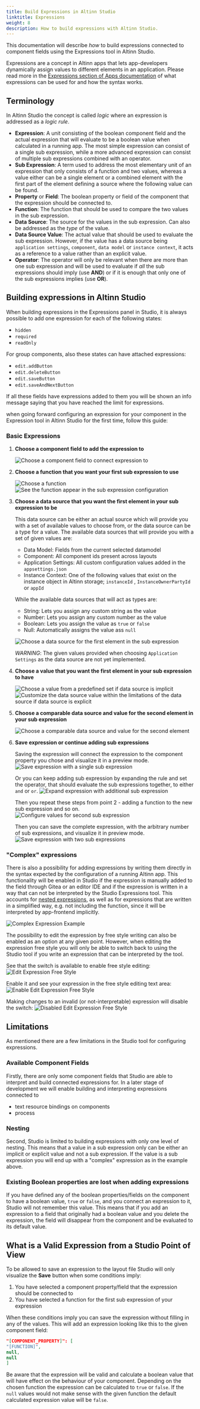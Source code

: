 ```yaml
---
title: Build Expressions in Altinn Studio
linktitle: Expressions
weight: 8
description: How to build expressions with Altinn Studio.
---
```


This documentation will describe _how_ to build expressions connected to component fields using the Expressions tool in
Altinn Studio.

Expressions are a concept in Altinn apps that lets app-developers dynamically assign values to different elements in an
application. Please read more in
the [Expressions section of Apps documentation](../../../../app/development/logic/expressions) of what expressions can be
used for and how the syntax works.

## Terminology

In Altinn Studio the concept is called _logic_ where an expression is addressed as a _logic rule_.

- **Expression**: A unit consisting of the boolean component field and the actual expression that will evaluate to be a
  boolean value when calculated in a running app. The most simple expression can consist of a single sub expression,
  while a more advanced expression can consist of multiple sub expressions combined with an operator.
- **Sub Expression**: A term used to address the most elementary unit of an expression that only consists of a
  function and two values, whereas a value either can be a single element or a combined element with the first part of
  the element defining a source where the following value can be found.
- **Property** or **Field**: The boolean property or field of the component that the expression should be connected to.
- **Function**: The function that should be used to compare the two values in the sub expression.
- **Data Source**: The source for the values in the sub expression. Can also be addressed as the _type_ of the value.
- **Data Source Value**: The actual value that should be used to evaluate the sub expression. However, if the value has
  a
  data source being `application settings`, `component`, `data model` or `instance context`, it acts as a reference to a
  value rather than an explicit value.
- **Operator**: The operator will only be relevant when there are more than one sub expression and will be used to
  evaluate if _all_ the sub expressions should imply (use **AND**) or if it is enough that only one of the sub
  expressions
  implies (use **OR**).

## Building expressions in Altinn Studio

When building expressions in the Expressions panel in Studio, it is always possible to add one expression for each of the following states:

- `hidden`
- `required`
- `readOnly`

For group components, also these states can have attached expressions:

- `edit.addButton`
- `edit.deleteButton`
- `edit.saveButton`
- `edit.saveAndNextButton`

If all these fields have expressions added to them you will be shown an info message saying that you have reached the limit for
expressions.

when going forward configuring an expression for your component in the Expression tool in Altinn Studio for the first
time, follow this guide:

### Basic Expressions

1. **Choose a component field to add the expression to**

   ![Choose a component field to connect expression to](1-build-new-expression.png)

2. **Choose a function that you want your first sub expression to use**

   ![Choose a function](2-1-choose-function.png)
   ![See the function appear in the sub expression configuration](2-2-choose-function.png)

3. **Choose a data source that you want the first element in your sub expression to be**

   This data source can be either an actual source which will provide you with a set of available values to choose
   from, or the data source can be a type for a value. The available data sources that will provide you with a set of
   given values are:
    - Data Model: Fields from the current selected datamodel
    - Component: All component ids present across layouts
    - Application Settings: All custom configuration values added in the `appsettings.json`
    - Instance Context: One of the following values that exist on the instance object in Altinn storage; `instanceId`
      , `InstanceOwnerPartyId` or `appId`

   While the available data sources that will act as types are:
    - String: Lets you assign any custom string as the value
    - Number: Lets you assign any custom number as the value
    - Boolean: Lets you assign the value as `true` or `false`
    - Null: Automatically assigns the value ass `null`

   ![Choose a data source for the first element in the sub expression](3-choose-data-source.png)

   _WARNING_: The given values provided when choosing `Application Settings` as the data source are not yet implemented.

4. **Choose a value that you want the first element in your sub expression to have**

   ![Choose a value from a predefined set if data source is implicit](4-1-choose-implicit-value.png)
   ![Customize the data source value within the limitations of the data source if data source is explicit](4-2-choose-explicit-value.png)

5. **Choose a comparable data source and value for the second element in your sub expression**

   ![Choose a comparable data source and value for the second element](5-choose-comparable.png)

6. **Save expression or continue adding sub expressions**

   Saving the expression will connect the expression to the component property you chose and visualize it in a preview
   mode.
   ![Save expression with a single sub expression](6-1-save-expression.png)

   Or you can keep adding sub expression by expanding the rule and set the operator, that should evaluate the sub
   expressions together, to either `and` or `or`.
   ![Expand expression with additional sub expression](6-2-expand-expression.png)

   Then you repeat these steps from point 2 - adding a function to the new sub expression and so on.
   ![Configure values for second sub expression](6-3-new-sub-expression.png)

   Then you can save the complete expression, with the arbitrary number of sub expressions, and visualize it in preview
   mode.
   ![Save expression with two sub expressions](6-4-save-large-expression.png)

### "Complex" expressions

There is also a possibility for adding expressions by writing them directly in the syntax expected by the configuration
of a running Altinn app. This functionality will be enabled in Studio if the expression is
manually added to the field through Gitea or an editor IDE and if the expression is written in a way that can not be
interpreted by the Studio Expressions tool. This accounts for [nested expressions](#Nesting), as well as for expressions
that are written in a simplified way, e.g. not including the function, since it will be interpreted by app-frontend
implicitly.

![Complex Expression Example](complex-expression-example.png)

The possibility to edit the expression by free style writing can also be enabled as an option at any given point.
However, when editing the expression free style you will only be able to switch back to using the Studio tool if you
write an expression that can be interpreted by the tool.

See that the switch is available to enable free style editing:
![Edit Expression Free Style](edit-expression-free-style.png)

Enable it and see your expression in the free style editing text area:
![Enable Edit Expression Free Style](enable-edit-expression-free-style.png)

Making changes to an invalid (or not-interpretable) expression will disable the switch:
![Disabled Edit Expression Free Style](disabled-edit-expression-free-style.png)

## Limitations

As mentioned there are a few limitations in the Studio tool for configuring expressions.

### Available Component Fields

Firstly, there are only some component fields that Studio are able to interpret and build connected
expressions for. In a later stage of development we will enable building and interpreting expressions connected to

- text resource bindings on components
- process

### <a name="Nesting"></a>Nesting

Second, Studio is limited to building expressions with only one level of nesting. This means that a value in a sub
expression only can be either an implicit or explicit value and not a sub expression. If the value is a sub expression
you will end up with a "complex" expression as in the example above.

### Existing Boolean properties are lost when adding expressions

If you have defined any of the boolean properties/fields on the component to have a boolean value, `true` or `false`,
and you connect an expression to it, Studio will not remember this value. This means that if you add an expression to a
field that originally had a boolean value and you delete the expression, the field will disappear from the component and
be evaluated to its default value.

## What is a Valid Expression from a Studio Point of View

To be allowed to save an expression to the layout file Studio will only visualize the **Save** button when some
conditions
imply:

1. You have selected a component property/field that the expression should be connected to
2. You have selected a function for the first sub expression of your expression

When these conditions imply you can save the expression without filling in any of the values. This will add an
expression looking like this to the given component field:

```json
"[COMPONENT_PROPERTY]": [
"[FUNCTION]",
null,
null
]
```

Be aware that the expression will be valid and calculate a boolean value that will have effect on the behaviour of your
component. Depending on the chosen function the expression can be calculated to `true` or `false`. If the `null` values
would not make sense with the given function the default calculated expression value will be `false`.
